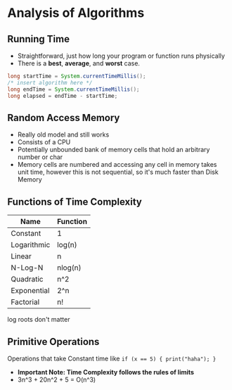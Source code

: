 # Analysis of Algorithms
## Running Time
* Straightforward, just how long your program or function runs physically
* There is a **best**, **average**, and **worst** case.
```java
long startTime = System.currentTimeMillis();
/* insert algorithm here */
long endTime = System.currentTimeMillis();
long elapsed = endTime - startTime;
```
## Random Access Memory
* Really old model and still works
* Consists of a CPU
* Potentially unbounded bank of memory cells that hold an arbitrary number or char
* Memory cells are numbered and accessing any cell in memory takes unit time, however this is not sequential, so it's much faster than Disk Memory
## Functions of Time Complexity
| Name     | Function|
| -------- | ------- |
| Constant  | 1  |
| Logarithmic | log(n)     |
| Linear   | n    |
|N-Log-N | nlog(n) |
| Quadratic | n^2 |
| Exponential | 2^n |
| Factorial | n! |
log roots don't matter
## Primitive Operations
Operations that take Constant time like `if (x == 5) { print("haha"); }`
* __Important Note: Time Complexity follows the rules of limits__
* 3n^3 + 20n^2 + 5 = O(n^3)
